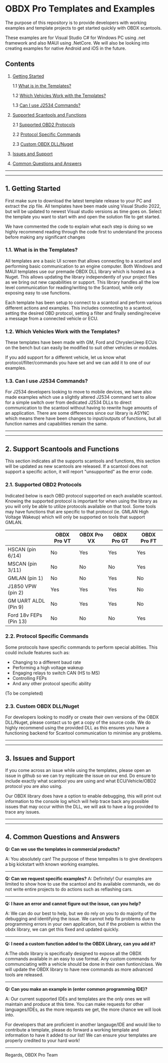 # OBDX Pro Templates and Examples

The purpose of this repository is to provide developers with working examples and template projects to get started quickly with OBDX scantools.

These examples are for Visual Studio C# for Windows PC using .net framework and also MAUI using .NetCore. We will also be looking into creating examples for native Android and iOS in the future.

## Contents ##

1. [Getting Started](#GettingStarted)

	1.1 [What is in the Templates?](#WhatsInTheTemplates)

	1.2 [Which Vehicles Work with the Templates?](#WhichVehiclesWork)

	1.3 [Can I use J2534 Commands?](#j2534toOBDX)
2. [Supported Scantools and Functions](#SupportedScantoolsAndFunctions)

	2.1 [Supported OBD2 Protocols](#SupportedOBD2Protocols)

	2.2 [Protocol Specific Commands](#protocolspecificcommands)

	2.3 [Custom OBDX DLL/Nuget](#customobdxdll)

3. [Issues and Support](#IssuesAndSupport)
4. [Common Questions and Answers](#CommonQandA)

- - - -
- - - -
 

<a name="GettingStarted"></a>
## 1. Getting Started ##
 
First make sure to download the latest template release to your PC and extract the zip file.
All templates have been made using Visual Studio 2022, but will be updated to newest Visual studio versions as time goes on.
Select the template you want to start with and open the solution file to get started.

We have commented the code to explain what each step is doing so we highly recommend reading through the code first to understand the process before making any significant changes

<a name="WhatsInTheTemplates"></a>
### 1.1. What is in the Templates? ###
All templates are a basic UI screen that allows connecting to a scantool and performing basic communication to an engine computer. Both Windows and MAUI templates use our premade OBDX DLL library which is hosted as a Nuget. This allows updating the library independently of your project files as we bring out new capabilities or support. This library handles all the low level communication for reading/writing to the Scantool, while only exposing easy to use functions.

Each template has been setup to connect to a scantool and perform various different actions and examples. This includes connecting to a scantool, setting the desired OBD protocol, setting a filter and finally sending/receive a message from a connected vehicle or ECU.

<a name="WhichVehiclesWork"></a>
### 1.2. Which Vehicles Work with the Templates? ###
These templates have been made with GM, Ford and Chrysler/Jeep ECUs on the bench but can easily be modified to suit other vehicles or modules.

If you add support for a different vehicle, let us know what protocol/filter/commands you have set and we can add it to one of our examples.

<a name="j2534toOBDX"></a>
### 1.3. Can I use J2534 Commands? ###

For J2534 developers looking to move to mobile devices, we have also made examples which use a slightly altered J2534 command set to allow for a simple switch over from dedicated J2534 DLLs to direct communication to the scantool without having to rewrite huge amounts of an application. There are some differences since our library is ASYNC which means there have been changes to input/outputs of functions, but all function names and capabilities remain the same.


- - - -
- - - -


<a name="SupportedScantoolsAndFunctions"></a>
## 2. Support Scantools and Functions ##
This section indicates all the supports scantools and functions, this section will be updated as new scantools are released.
If a scantool does not support a specific action, it will report "unsupported" as the error code. 

<a name="SupportedOBD2Protocols"></a>
### 2.1. Supported OBD2 Protocols ###
Indicated below is each OBD protocol supported on each available scantool. Knowing the supported protocol is important for when using the library as you will only be able to utilize protocols available on that tool. Some tools may have functions that are specific to that protocol (ie. GMLAN High Voltage Wakeup) which will only be supported on tools that support GMLAN.

|  | OBDX Pro VT  | OBDX Pro VX | OBDX Pro GT | OBDX Pro FT |
| ------------- | ------------- | ------------- | ------------- | ------------- |
| HSCAN (pin 6/14)   | No  | Yes  | Yes  | Yes |
| MSCAN (pin 3/11)   | No  | No  | No  | Yes |
| GMLAN (pin 1)   | No  | No  | Yes  | No |
| J1850 VPW (pin 2)   | Yes  | Yes  | Yes  | No |
| GM UART ALDL (Pin 9)   | No  | Yes  | Yes  | No |
| Ford 18v FEPs (Pin 13)   | No  | No  | No  | Yes |

<a name="protocolspecificcommands"></a>
### 2.2. Protocol Specific Commands ###
Some protocols have specific commands to perform special abilities. This could include features such as:
- Changing to a different baud rate
- Performing a high voltage wakeup
- Engaging relays to switch CAN (HS to MS)
- Controlling FEPs
- And any other protocol specific ability

(To be completed)



<a name="customobdxdll"></a>
### 2.3. Custom OBDX DLL/Nuget ###
For developers looking to modify or create their own versions of the OBDX DLL/Nuget, please contact us to get a copy of the source code. We do highly recommend using the provided DLL as this ensures you have a functioning backend for Scantool communication to minimise any problems.

- - - -
- - - -

<a name="IssuesAndSupport"></a>
## 3. Issues and Support ##
If you come across an issue while using the templates, please open an issue in github so we can try replicate the issue on our end. Do ensure to include exactly what scantool you are using and what ECU/Vehicle/OBD2 protocol you are also using.

Our OBDX library does have a option to enable debugging, this will print out information to the console log which will help trace back any possible issues that may occur within the DLL, we will ask to have a log provided to trace any issues.

- - - -
- - - -

<a name="CommonQandA"></a>
## 4. Common Questions and Answers ##
**Q: Can we use the templates in commercial products?**

A: You absolutely can! The purpose of these tempaltes is to give developers a big kickstart with known working examples.

- - - -

**Q: Can we request specific examples?**
A: Definitely! Our examples are limited to show how to use the scantool and its available commands, we do not write entire projects to do actions such as reflashing cars.

- - - -

**Q: I have an error and cannot figure out the issue, can you help?**

A: We can do our best to help, but we do rely on you to do majority of the debugging and identifying the issue. We cannot help fix problems due to programming errors in your own application, but if the problem is within the obdx library, we can get this fixed and updated quickly.

- - - -

**Q: I need a custom function added to the OBDX Library, can you add it?**

A:The obdx library is specifically designed to expose all the OBDX commands available in an easy to use format. Any custom commands for communciating with a vehicle should be done in their own funtion/class. We will update the OBDX library to have new commands as more advanced tools are released.

- - - -

**Q: Can you make an example in (enter common programming IDE)?**

A: Our current supported IDEs and templates are the only ones we will maintain and produce at this time. You can make requests for other languages/IDEs, as the more requests we get, the more chance we will look into.

For developers that are proficient in another langauge/IDE and would like to contribute a template, please do forward a working template and information to have it added to our list! We can ensure your templates are properly credited to your hard work!

- - - -


Regards,
OBDX Pro Team
